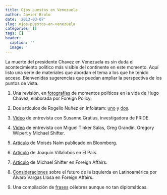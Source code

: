 ```yaml
---
title: Ojos puestos en Venezuela
author: Javier Brolo
date: '2013-03-07'
slug: ojos-puestos-en-venezuela
categories: []
tags: []
header:
  caption: ''
  image: ''
---
```


La muerte del presidente Chavez en Venezuela es sin duda el acontecimiento político más visible del continente en este momento. Aquí listo una serie de materiales que abordan el tema a los que he tenido acceso. Bienvenidas sugerencias que puedan ampliar la perspectiva de los puntos de vista.

1. Una revisión, en [fotografías](http://www.foreignpolicy.com/articles/2013/03/05/adios_presidente_hugo_chavez_death_venezuela?print=yes&hidecomments=yes&page=full) de momentos políticos en la vida de Hugo Chávez, elaborada por Foreign Policy.

2. Dos artículos de Rogelio Nuñez en Infolatam: [uno](http://www.infolatam.com/2013/03/05/hugo-chavez-un-huracan-sobre-la-historia-de-venezuela/) y [dos](http://www.infolatam.com/2013/03/06/escenarios-para-despues-de-chavez/).

3. [Video](http://fride.org/blog/venezuela-sin-hugo-chavez-2/) de entrevista con Susanne Gratius, investigadora de FRIDE.

4. [Video](http://www.democracynow.org/2013/3/6/hugo_chvez_dead_venezuelan_leader_leaves) de entrevista con Miguel Tinker Salas, Greg Grandin, Gregory Wilpert y Michael Shifter.

5. [Artículo](http://www.businessweek.com/articles/2013-03-05/hugo-chavez-rip-he-empowered-the-poor-and-gutted-venezuela) de Moisés Naím publicado en Bloomberg.

6. [Artículo](http://internacional.elpais.com/internacional/2013/03/06/actualidad/1362525215_156339.html) de Joaquín Villalobos en El País.

7. [Artículo](http://www.thedialogue.org/page.cfm?pageID=32&pubID=3252&s=) de Michael Shifter en Foreign Affairs.

8. [Consideraciones](http://www.foreignpolicy.com/articles/2013/02/07/the_end_of_the_latin_american_left_chavez?page=full) sobre el futuro de la izquierda en Latinoamérica por Álvaro Vargas Llosa en Foreign Affairs.

9. Una compilación de [frases](http://www.bbc.co.uk/mundo/noticias/2013/03/130305_frases_chavez_ssi_rg.shtml) célebres aunque no tan diplomáticas.
